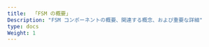 ```yaml
---
title:  「FSM の概要」
Description: "FSM コンポーネントの概要、関連する概念、および重要な詳細"
type: docs
Weight: 1
---
```


